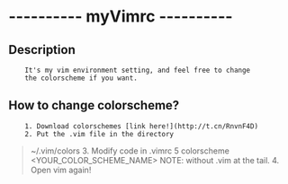 # ---------- myVimrc ----------
##    Description
        It's my vim environment setting, and feel free to change
        the colorscheme if you want. 
##    How to change colorscheme?
        1. Download colorschemes [link here!](http://t.cn/RnvnF4D)
        2. Put the .vim file in the directory 
> ~/.vim/colors
        3. Modify code in .vimrc 
> 5 colorscheme <YOUR_COLOR_SCHEME_NAME>         NOTE: without .vim at the tail.
        4. Open vim again!

